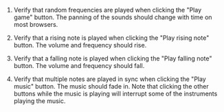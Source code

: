 1. Verify that random frequencies are played when clicking the "Play game" button.
The panning of the sounds should change with time on most browsers.

2. Verify that a rising note is played when clicking the "Play rising note" button.
The volume and frequency should rise.

3. Verify that a falling note is played when clicking the "Play falling note" button.
The volume and frequency should fall.

4. Verify that multiple notes are played in sync when clicking the "Play music"
button. The music should fade in. Note that clicking the other buttons while the
music is playing will interrupt some of the instruments playing the music.
